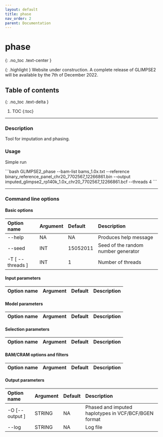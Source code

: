 ```yaml
---
layout: default
title: phase
nav_order: 2
parent: Documentation
---
```

# phase
{: .no_toc .text-center }

{: .highlight }
Website under construction. A complete release of GLIMPSE2 will be available by the 7th of December 2022.

## Table of contents
{: .no_toc .text-delta }

1. TOC
{:toc}

---

### Description
Tool for imputation and phasing.

### Usage
Simple run

<div class="code-example" markdown="1">
```bash
GLIMPSE2_phase --bam-list bams_1.0x.txt --reference binary_reference_panel_chr20_7702567_12266861.bin --output imputed_glimpse2_rp140k_1.0x_chr20_7702567_12266861.bcf --threads 4
```
</div>

---

### Command line options

#### Basic options

| Option name 	       | Argument| Default  | Description |
|:---------------------|:--------|:---------|:-------------------------------------|
| \-\-help             | NA      | NA       | Produces help message |
| \-\-seed             | INT     | 15052011 | Seed of the random number generator  |
| \-T \[ \-\-threads \]| INT     | 1        | Number of threads|


#### Input parameters

| Option name 	       | Argument| Default  | Description |
|:---------------------|:--------|:---------|:-------------------------------------|



#### Model parameters

| Option name 	      | Argument|  Default  | Description |
|:--------------------|:--------|:----------|:-------------------------------------|


#### Selection parameters

| Option name 	      | Argument|  Default  | Description |
|:--------------------|:--------|:----------|:-------------------------------------|

#### BAM/CRAM options and filters

| Option name 	      | Argument|  Default  | Description |
|:--------------------|:--------|:----------|:-------------------------------------|


#### Output parameters

| Option name 	       | Argument| Default  | Description |
|:---------------------|:--------|:---------|:-------------------------------------|
| \-O \[\-\-output \]  | STRING  | NA       | Phased and imputed haplotypes in VCF/BCF/BGEN format |
| \-\-log              | STRING  | NA       | Log file  |



